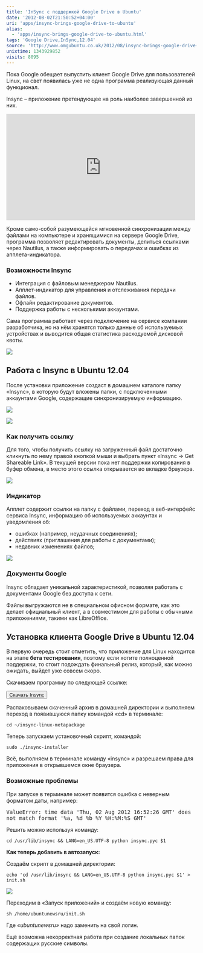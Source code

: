 ```yaml
---
title: 'InSync с поддержкой Google Drive в Ubuntu'
date: '2012-08-02T21:50:52+04:00'
uri: 'apps/insync-brings-google-drive-to-ubuntu'
alias: 
  - 'apps/insync-brings-google-drive-to-ubuntu.html'
tags: 'Google Drive,InSync,12.04'
source: 'http://www.omgubuntu.co.uk/2012/08/insync-brings-google-drive-to-ubuntu?'
unixtime: 1343929852
visits: 8095
---
```

Пока Google обещает выпустить клиент Google Drive для пользователей Linux, на свет появилась уже не одна программа реализующая данный функционал.

Insync – приложение претендующее на роль наиболее завершенной из них.

<iframe width="500" height="281" src="https://www.youtube.com/embed/kbnCSUFAyTE" frameborder="0" allowfullscreen=""></iframe>

Кроме само-собой разумеющейся мгновенной синхронизации между файлами на компьютере и хранящимися на сервере Google Drive, программа позволяет редактировать документы, делиться ссылками через Nautilus, а также информировать о передачах и ошибках из апплета-индикатора.

### Возможности Insync

*   Интеграция с файловым менеджером Nautilus.
*   Апплет-индикатор для управления и отслеживания передачи файлов.
*   Офлайн редактирование документов.
*   Поддержка работы с несколькими аккаунтами.

Сама программа работает через подключение на сервисе компании разработчика, но на нём хранятся только данные об используемых устройствах и выводится общая статистика расходуемой дисковой квоты.

[![](img/2012/08/02/21-00/insync-5-7699254100-o.jpg)](img/2012/08/02/21-00/insync-5-7699254100-o.jpg)

## Работа с Insync в Ubuntu 12.04

После установки приложение создаст в домашнем каталоге папку «Insync», в которую будут вложены папки, с подключенными аккаунтами Google, содержащие синхронизируемую информацию.

[![](img/2012/08/02/21-00/insync-2-7699255398-o.jpg)](img/2012/08/02/21-00/insync-2-7699255398-o.jpg)

[![](img/2012/08/02/21-00/insync-1-7699255212-o.jpg)](img/2012/08/02/21-00/insync-1-7699255212-o.jpg)

### Как получить ссылку

Для того, чтобы получить ссылку на загруженный файл достаточно кликнуть по нему правой кнопкой мыши и выбрать пункт «Insync → Get Shareable Link». В текущей версии пока нет поддержки копирования в буфер обмена, в место этого ссылка открывается во вкладке браузера.

[![](img/2012/08/02/21-00/insync-3-7699256366-o.jpg)](img/2012/08/02/21-00/insync-3-7699256366-o.jpg)

### Индикатор

Апплет содержит ссылки на папку с файлами, переход в веб-интерфейс сервиса Insync, информацию об используемых аккаунтах и уведомления об:

*   ошибках (например, неудачных соединениях);
*   действиях (приглашения для работы с документами);
*   недавних изменениях файлов;

[![](img/2012/08/02/21-00/insync-7699254948-o.jpg)](img/2012/08/02/21-00/insync-7699254948-o.jpg)

### Документы Google

Insync обладает уникальной характеристикой, позволяя работать с документами Google без доступа к сети.

Файлы выгружаются не в специальном офисном формате, как это делает официальный клиент, а в совместимом для работы с обычными приложениями, такими как LibreOffice.

## Установка клиента Google Drive в Ubuntu 12.04

В первую очередь стоит отметить, что приложение для Linux находится на этапе **бета тестирования**, поэтому если хотите полноценной поддержки, то стоит подождать финальный релиз, который, как можно ожидать, выйдет уже совсем скоро.

Скачиваем программу по следующей ссылке:

<button>[Скачать Insync](http://s.insynchq.com/builds/insync-linux-beta1-py27.tar.bz2)</button>

Распаковываем скаченный архив в домашней директории и выполняем переход в появившуюся папку командой «cd» в терминале:

```
cd ~/insync-linux-metapackage
```

Теперь запускаем установочный скрипт, командой:

```
sudo ./insync-installer
```

Всё, выполняем в терминале команду «insync» и разрешаем права для приложения в открывшемся окне браузера.

### Возможные проблемы

При запуске в терминале может появится ошибка с неверным форматом даты, например:

<samp>ValueError: time data 'Thu, 02 Aug 2012 16:52:26 GMT' does not match format '%a, %d %b %Y %H:%M:%S GMT'</samp>

Решить можно используя команду:

```
cd /usr/lib/insync && LANG=en_US.UTF-8 python insync.pyc $1
```

**Как теперь добавить в автозапуск:**

Создаём скрипт в домашней директории:

```
echo 'cd /usr/lib/insync && LANG=en_US.UTF-8 python insync.pyc $1' > init.sh
```

[![](img/2012/08/02/21-00/insync-4-7699256110-o.jpg)](img/2012/08/02/21-00/insync-4-7699256110-o.jpg)

Переходим в «Запуск приложений» и создаём новую команду:

```
sh /home/ubuntunewsru/init.sh
```

Где *«ubuntunewsru»* надо заменить на свой логин.

Ещё возможна некорректная работа при создание локальных папок содержащих русские символы.
